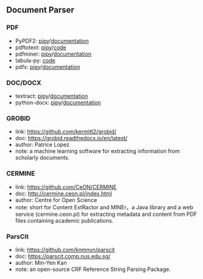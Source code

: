 ## **Document Parser**

### PDF
  * PyPDF2: [pipy](https://pypi.org/project/PyPDF2/)/[documentation](http://mstamy2.github.io/PyPDF2/)
  * pdftotext: [pipy](https://pypi.org/project/pdftotext/)/[code](https://github.com/jalan/pdftotext)
  * pdfminer: [pipy](https://pypi.org/project/pdfminer/)/[documentation](https://euske.github.io/pdfminer/index.html)
  * tabula-py: [code](https://github.com/chezou/tabula-py)
  * pdfx: [pipy](https://pypi.org/project/pdfx/1.3.0/)/[documentation](https://www.metachris.com/pdfx/)
  
### DOC/DOCX
  * textract: [pipy](https://pypi.org/project/textract/)/[documentation](https://textract.readthedocs.io/en/stable/)
  * python-docx: [pipy](https://pypi.org/project/python-docx/)/[documentation](https://python-docx.readthedocs.io/en/latest/#)
  
### GROBID
  * link: https://github.com/kermitt2/grobid/
  * doc: https://grobid.readthedocs.io/en/latest/
  * author: Patrice Lopez
  * note: a machine learning software for extracting information from scholarly documents.
  
### CERMINE
  * link: https://github.com/CeON/CERMINE
  * doc: http://cermine.ceon.pl/index.html
  * author: Centre for Open Science
  * note: short for Content ExtRactor and MINEr，a Java library and a web service (cermine.ceon.pl) for extracting metadata and content from PDF files containing academic publications. 

### ParsCit
  * link: https://github.com/knmnyn/parscit
  * doc: https://parscit.comp.nus.edu.sg/
  * author: Min-Yen Kan
  * note: an open-source CRF Reference String Parsing Package. 
  
